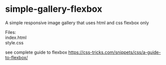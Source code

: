 # simple-gallery-flexbox

A simple responsive image gallery that uses html and css flexbox only

Files:<br>
index.html<br>
style.css

see complete guide to flexbox https://css-tricks.com/snippets/css/a-guide-to-flexbox/